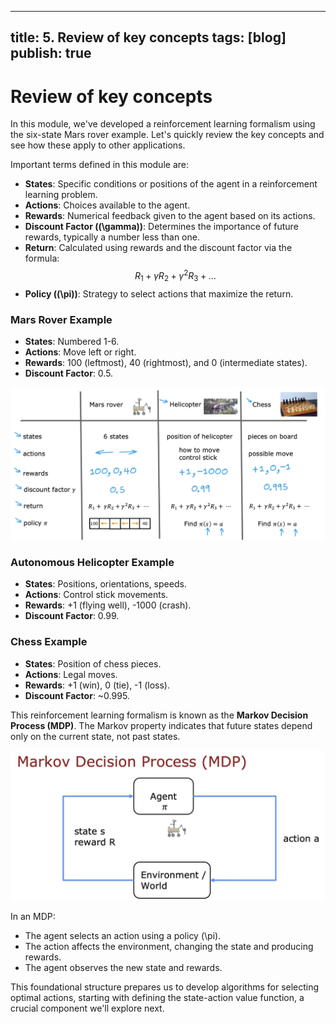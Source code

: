 
---
title: 5. Review of key concepts
tags: [blog]
publish: true
---

# Review of key concepts

In this module, we've developed a reinforcement learning formalism using the six-state Mars rover example. Let's quickly review the key concepts and see how these apply to other applications.

Important terms defined in this module are:

- **States**: Specific conditions or positions of the agent in a reinforcement learning problem.
- **Actions**: Choices available to the agent.
- **Rewards**: Numerical feedback given to the agent based on its actions.
- **Discount Factor (\(\gamma\))**: Determines the importance of future rewards, typically a number less than one.
- **Return**: Calculated using rewards and the discount factor via the formula:
  $$
  R_1 + \gamma R_2 + \gamma^2 R_3 + \dots
  $$
- **Policy (\(\pi\))**: Strategy to select actions that maximize the return.

### Mars Rover Example
- **States**: Numbered 1-6.
- **Actions**: Move left or right.
- **Rewards**: 100 (leftmost), 40 (rightmost), and 0 (intermediate states).
- **Discount Factor**: 0.5.

![Mars Rover, Helicopter, Chess Example](_resources/mars-rover-helicopter-chess-example.png)

### Autonomous Helicopter Example
- **States**: Positions, orientations, speeds.
- **Actions**: Control stick movements.
- **Rewards**: +1 (flying well), -1000 (crash).
- **Discount Factor**: 0.99.

### Chess Example
- **States**: Position of chess pieces.
- **Actions**: Legal moves.
- **Rewards**: +1 (win), 0 (tie), -1 (loss).
- **Discount Factor**: ~0.995.

This reinforcement learning formalism is known as the **Markov Decision Process (MDP)**. The Markov property indicates that future states depend only on the current state, not past states.

![Markov Decision Process Diagram](_resources/markov-decision-process-diagram.png)

In an MDP:
- The agent selects an action using a policy \(\pi\).
- The action affects the environment, changing the state and producing rewards.
- The agent observes the new state and rewards.

This foundational structure prepares us to develop algorithms for selecting optimal actions, starting with defining the state-action value function, a crucial component we'll explore next.
